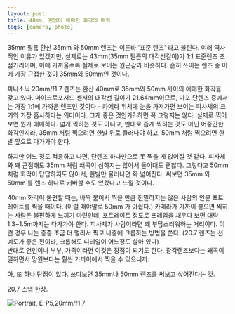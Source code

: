 ```yaml
---
layout: post
title: 40mm, 한없이 애매한 화각의 매력
tags: [camera, photo]
---
```



35mm 필름 환산 35mm 와 50mm 렌즈는 이른바 '표준 렌즈' 라고 불린다. 여러 역사적인 이유가 있겠지만, 실제로는 43mm(35mm 필름의 대각선길이)가 1:1 표준렌즈 초점거리이며, 이에 가까울수록 실제로 보이는 원근감과 비슷하다. 흔히 쓰이는 렌즈 중 이에 가장 근접한 것이 35mm와 50mm인 것이다.

파나소닉 20mm/f1.7 렌즈는 환산 40mm로 35mm와 50mm 사이의 애매한 화각을 갖고 있다. 마이크로포서드 센서의 대각선 길이가 21.64mm이므로, 마포 단렌즈 중에서는 가장 1:1에 가까운 렌즈인 것이다 - 카메라 위치에 눈을 가져가면 보이는 피사체의 크기와 가장 흡사하다는 의미이다. 
그게 좋은 것인가? 하면 꼭 그렇지는 않다. 실제로 찍어보면 뭔가 애매하다. 넓게 찍히는 것도 아니고, 반대로 좁게 찍히는 것도 아닌 어중간한 화각인지라, 35mm 처럼 찍으려면 한발 뒤로 물러나야 하고, 50mm 처럼 찍으려면 한발 앞으로 다가가야 한다.

하지만 어느 정도 적응하고 나면, 단렌즈 하나만으로 못 찍을 게 없어질 것 같다. 피사체와 꽤 근접해도 35mm 처럼 왜곡이 심하지는 않아서 들이대도 괜찮다. 그렇다고 50mm 처럼 화각이 답답하지도 않아서, 한발만 물러나면 확 넓어진다. 써보면 35mm 와 50mm 를 렌즈 하나로 커버할 수도 있겠다고 느낄 것이다.

40mm 화각이 불편할 때는, 바짝 붙어서 찍을 만큼 친밀하지는 않은 사람의 인물 포트레이트를 찍을 때이다. (이럴 때야말로 50mm 가 아쉽다.) 카메라가 가까이 붙으면 찍히는 사람은 불편하게 느끼기 마련인데, 포트레이트 정도로 프레임을 채우다 보면 대략 1.3~1.5m까지는 다가가야 한다. 피사체가 사람이라면 꽤 부담스러워하는 거리이다. 이런 경우 나는 종종 조금 더 멀리서 찍고 나중에 크롭하는 방법을 쓴다. (20.7 렌즈는 선예도가 좋은 편이라, 크롭해도 디테일이 어느정도 살아 있다)  
반대로 연인이나 부부, 가족이라면 이것은 장점이 되기도 한다. 광각렌즈보다는 왜곡이 덜하면서 망원보다는 훨씬 가까이에서 찍을 수 있으니까.

아, 또 하나 단점이 있다. 쓰다보면 35mm나 50mm 렌즈를 써보고 싶어진다는 것.

20.7 스냅 한장.

![Portrait, E-P5,20mm/f1.7](https://lh3.googleusercontent.com/A7rBj8X6EsP7TGZLVmZOM_ERmyj0oUGdtJexjR8sbBMe-b-MGma2V9DPeIdPkWonGY7WEi4am9MjM0Y1DkH6q-peHsb2NiwAmWz_j8vhrYmZbDk-rT5dvWeCC2FHeNKVzJXIRopeuc_fjTF1x8kFnFawuCrNCO0gG_pPhd-kO_ZmPsZlcOxJZXSy0t6zPZoevctH_XcWqPCDPl3hKkgYCC-tr8fPZodmSrGTtnLoBXA9cTvTdeIFddcr7Rw2dF7GjnKSKykyUzZIMtv6AT-9n9T8TREjYBk3mu62QwjDxurR6C55bxpyrF0wizaYv-Tw0jDIstJaMvQG1kdCwr_lJy7DXlVfiLtgkfgHRiSX2MNw_fi1L6Oud6F6mzLQzdbC70doBoIqZp5NV_Q15LT2zbRB_eZYzJ4OOGYXinLHIDsBN-vpCNKlqs1399KZX3uvk2zi9BSrsWszI5ZlzbbbHH6ZCG2jQADoG_kgL9W_V3Vt-XAP47yjEpTtjSoZaaY5hFN0-PL6IOL41OUIyAzFPEDDY1tiy2CklFyZ1XcWRq6KMAv4NAcasfmXbXA7LBS3twWsNNQRo5pLCN8HdAGlMsYW58aO8MTACG2iNkMSXaO_0RRuYoEDRcjilxyC_ML8awioHDNzm3OXH1OZkLoI5bZRxAPNHknl=w1221-h814-no)
